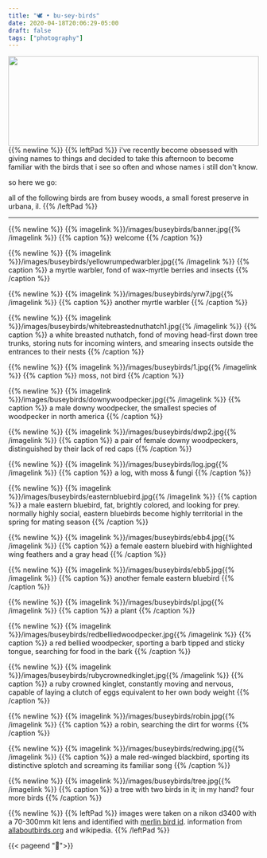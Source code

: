 ```yaml
---
title: "🕊️ • bu·sey·birds"
date: 2020-04-18T20:06:29-05:00
draft: false
tags: ["photography"]
---
```


<a href="/images/buseybirds/whitebreastednuthatch1.jpg">
    <img
        src="/images/buseybirds/whitebreastednuthatch1.jpg"
        style="
            height:180px;
            width:100%;
            object-fit:cover;
            object-position: 20% 70%;
        " />
</a>
{{% newline %}}
{{% leftPad %}}
i've recently become obsessed with giving names to things and decided to take this afternoon to become familiar with the birds that i see so often and whose names i still don't know.

so here we go:

all of the following birds are from busey woods, a small forest preserve in urbana, il.
{{% /leftPad %}}

---
{{% newline %}}
{{% imagelink %}}/images/buseybirds/banner.jpg{{% /imagelink %}}
{{% caption %}} welcome {{% /caption %}}

{{% newline %}}
{{% imagelink %}}/images/buseybirds/yellowrumpedwarbler.jpg{{% /imagelink %}}
{{% caption %}} a myrtle warbler, fond of wax-myrtle berries and insects {{% /caption %}}

{{% newline %}}
{{% imagelink %}}/images/buseybirds/yrw7.jpg{{% /imagelink %}}
{{% caption %}} another myrtle warbler {{% /caption %}}

{{% newline %}}
{{% imagelink %}}/images/buseybirds/whitebreastednuthatch1.jpg{{% /imagelink %}}
{{% caption %}} a white breasted nuthatch, fond of moving head-first down tree trunks, storing nuts for incoming winters, and smearing insects outside the entrances to their nests {{% /caption %}}

{{% newline %}}
{{% imagelink %}}/images/buseybirds/1.jpg{{% /imagelink %}}
{{% caption %}} moss, not bird {{% /caption %}}

{{% newline %}}
{{% imagelink %}}/images/buseybirds/downywoodpecker.jpg{{% /imagelink %}}
{{% caption %}} a male downy woodpecker, the smallest species of woodpecker in north america {{% /caption %}}

{{% newline %}}
{{% imagelink %}}/images/buseybirds/dwp2.jpg{{% /imagelink %}}
{{% caption %}} a pair of female downy woodpeckers, distinguished by their lack of red caps {{% /caption %}}

{{% newline %}}
{{% imagelink %}}/images/buseybirds/log.jpg{{% /imagelink %}}
{{% caption %}} a log, with moss & fungi {{% /caption %}}

{{% newline %}}
{{% imagelink %}}/images/buseybirds/easternbluebird.jpg{{% /imagelink %}}
{{% caption %}} a male eastern bluebird, fat, brightly colored, and looking for prey. normally highly social, eastern bluebirds become highly territorial in the spring for mating season {{% /caption %}}

{{% newline %}}
{{% imagelink %}}/images/buseybirds/ebb4.jpg{{% /imagelink %}}
{{% caption %}} a female eastern bluebird with highlighted wing feathers and a gray head {{% /caption %}}

{{% newline %}}
{{% imagelink %}}/images/buseybirds/ebb5.jpg{{% /imagelink %}}
{{% caption %}} another female eastern bluebird {{% /caption %}}

{{% newline %}}
{{% imagelink %}}/images/buseybirds/pl.jpg{{% /imagelink %}}
{{% caption %}} a plant {{% /caption %}}

{{% newline %}}
{{% imagelink %}}/images/buseybirds/redbelliedwoodpecker.jpg{{% /imagelink %}}
{{% caption %}} a red bellied woodpecker, sporting a barb tipped and sticky tongue, searching for food in the bark {{% /caption %}}

{{% newline %}}
{{% imagelink %}}/images/buseybirds/rubycrownedkinglet.jpg{{% /imagelink %}}
{{% caption %}} a ruby crowned kinglet, constantly moving and nervous, capable of laying a clutch of eggs equivalent to her own body weight {{% /caption %}}

{{% newline %}}
{{% imagelink %}}/images/buseybirds/robin.jpg{{% /imagelink %}}
{{% caption %}} a robin, searching the dirt for worms {{% /caption %}}

{{% newline %}}
{{% imagelink %}}/images/buseybirds/redwing.jpg{{% /imagelink %}}
{{% caption %}} a male red-winged blackbird, sporting its distinctive splotch and screaming its familiar song {{% /caption %}}

{{% newline %}}
{{% imagelink %}}/images/buseybirds/tree.jpg{{% /imagelink %}}
{{% caption %}} a tree with two birds in it; in my hand? four more birds {{% /caption %}}

{{% newline %}}
{{% leftPad %}}
images were taken on a nikon d3400 with a 70-300mm kit lens and identified with [merlin bird id](https://merlin.allaboutbirds.org/). information from [allaboutbirds.org](https://www.allaboutbirds.org/) and wikipedia.
{{% /leftPad %}}

{{< pageend "🌿">}}
